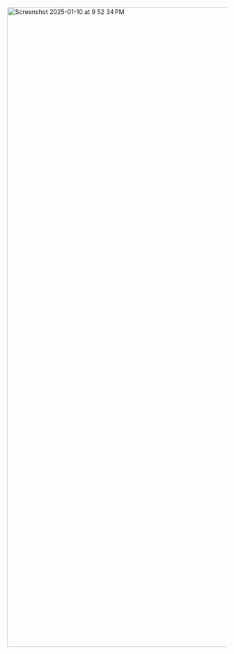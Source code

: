 <img width="1470" alt="Screenshot 2025-01-10 at 9 52 34 PM" src="https://github.com/user-attachments/assets/4d3431d7-5fea-47c2-82f8-b8166aa03421" />
